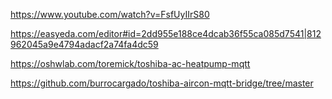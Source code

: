 https://www.youtube.com/watch?v=FsfUyIIrS80

https://easyeda.com/editor#id=2dd955e188ce4dcab36f55ca085d7541|812962045a9e4794adacf2a74fa4dc59

https://oshwlab.com/toremick/toshiba-ac-heatpump-mqtt

https://github.com/burrocargado/toshiba-aircon-mqtt-bridge/tree/master
